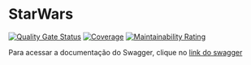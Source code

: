 # StarWars

[![Quality Gate Status](https://sonarcloud.io/api/project_badges/measure?project=AdaFPC_StarWars&metric=alert_status)](https://sonarcloud.io/summary/new_code?id=AdaFPC_StarWars)
[![Coverage](https://sonarcloud.io/api/project_badges/measure?project=AdaFPC_StarWars&metric=coverage)](https://sonarcloud.io/summary/new_code?id=AdaFPC_StarWars)
[![Maintainability Rating](https://sonarcloud.io/api/project_badges/measure?project=AdaFPC_StarWars&metric=sqale_rating)](https://sonarcloud.io/summary/new_code?id=AdaFPC_StarWars)

Para acessar a documentação do Swagger, clique no [link do swagger](https://letscodesw.herokuapp.com/swagger-ui.html)